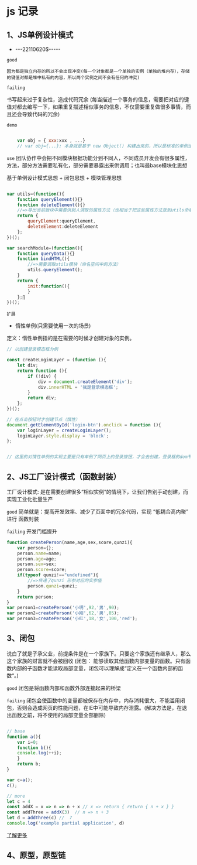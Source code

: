 # js 记录


## 1、JS单例设计模式

* ---22110620$----- 

`good`

    因为都是独立内存的所以不会出现冲突(每一个对象都是一个单独的实例（单独的堆内存），存储的键值对都是堆中私有的内容，所以两个实例之间不会有任何的冲突)

`failing`

   书写起来过于复杂性，造成代码冗余 (每当描述一个事务的信息，需要把对应的键值对都去编写一下，如果重复描述相似事务的信息，不仅需要重复做很多事情，而且还会导致代码的冗余)

`demo`
```js

    var obj = { xxx:xxx , ...}
    // var obj={...}; 本身就是基于 new Object() 构建出来的，所以是标准的单例设计模式；
```

`use`
团队协作中会把不同模块根据功能分到不同人，不同成员开发会有很多属性，方法，部分方法需要私有化，部分需要暴露出来供调用；也叫最base模块化思想

基于单例设计模式思想 + 闭包思想 + 模块管理思想
```js

var utils=(function(){
    function queryElement(){}
    function deleteElement(){}
    //=>导出当前版块中需要供别人调取的属性方法（也相当于把这些属性方法放到utils命名空间下进行分组管理，避免和别人的冲突）
    return {
        queryElement:queryElement,
        deleteElement:deleteElement
    };
})();

var searchModule=(function(){
    function queryData(){}
    function bindHTML(){
        //=>需要调取utils模块（命名空间中的方法）
        utils.queryElement();
    }
    return {
        init:function(){
        }
    };∏
})();
```

`扩展`

* 惰性单例(只需要使用一次的场景)

定义：惰性单例指的是在需要的时候才创建对象的实例。

```js
// 以创建登录模态框为例

const createLoginLayer = (function (){
	let div;
	return function (){
		if (!div) {
			div = document.createElement('div');
			div.innerHTML = '我是登录模态框';
		}
		return div;
	};
})();

// 在点击按钮时才创建节点（惰性）
document.getElementById('login-btn').onclick = function (){
	var loginLayer = createLoginLayer();
	loginLayer.style.display = 'block';
};


// 这里的对惰性单例的实现主要是只有单例了网页上的登录按钮，才会去创建，登录框的dom节点，并且只是创建一次。

```


## 2、JS工厂设计模式（函数封装）


工厂设计模式: 是在需要创建很多“相似实例”的情境下，让我们告别手动创建，而实现工业化批量生产

`good`
简单就是：提高开发效率、减少了页面中的冗余代码，实现 “低耦合高内聚” 进行 函数封装

`failing`
开发门槛提升

```js
function createPerson(name,age,sex,score,qunzi){
	var person={};
	person.name=name;
	person.age=age;
	person.sex=sex;
	person.score=score;
	if(typeof qunzi!=="undefined"){
		//=>传递了qunzi 形参对应的实参值
		person.qunzi=qunzi;
	}
	return person;
}
var person1=createPerson('小明',92,'男',90);
var person2=createPerson('小刚',62,'男',85);
var person3=createPerson('小红',18,'女',100,'red');

```



## 3、闭包


 说白了就是子承父业，前提条件是在一个家族下。只要这个家族还有继承人，那么这个家族的财富就不会被回收 (闭包： 能够读取其他函数内部变量的函数。只有函数内部的子函数才能读取局部变量，闭包可以理解成“定义在一个函数内部的函数“。)

`good`
闭包是将函数内部和函数外部连接起来的桥梁

`failing`
闭包会使函数中的变量都被保存在内存中，内存消耗很大，不能滥用闭包，否则会造成网页的性能问题，在IE中可能导致内存泄露。(解决方法是，在退出函数之前，将不使用的局部变量全部删除)

```js

// base
function a(){
    var i=0;
    function b(){
    console.log(++i);
    }
    return b;
}

var c=a();
c();

// more
let c = 4
const addX = x => n => n + x // x => return { return { n + x } }
const addThree = addX(3)  // n => n + 3
let d = addThree(c) //  7
console.log('example partial application', d)

```

[了解更多](https://blog.csdn.net/weixin_56266471/article/details/125225998)


## 4、原型，原型链